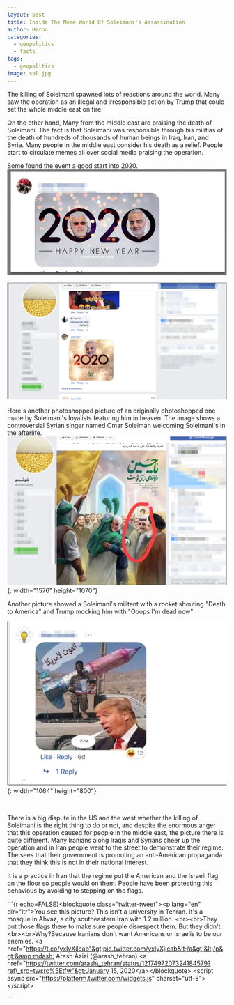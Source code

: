 ```yaml
---
layout: post
title: Inside The Meme World Of Soleimani's Assassination
author: Heron
categories:
  - geopolitics
  - facts
tags:
  - geopolitics
image: sol.jpg
---
```


The killing of Soleimani spawned lots of reactions around the world. Many saw the operation as an illegal and irresponsible action by Trump that could set the whole middle east on fire.

On the other hand, Many from the middle east are praising the death of Soleimani. The fact is that Soleimani was responsible through his militias of the death of hundreds of thousands of human beings in Iraq, Iran, and Syria. Many people in the middle east consider his death as a relief. People start to circulate memes all over social media praising the operation.

Some found the event a good start into 2020.<br>![](/uploads/screenshot-2020-01-10-at-01-14-31.png)

![](/uploads/screenshot-2020-01-10-at-01-16-33.png)

Here's another photoshopped picture of an originally photoshopped one made by Soleimani's loyalists featuring him in heaven. The image shows a controversial Syrian singer named Omar Soleiman welcoming Soleimani's in the afterlife.<br>![](/uploads/screenshot-2020-01-10-at-01-11-17.png){: width="1576" height="1070"}

Another picture showed a Soleimani's militant with a rocket shouting "Death to America" and Trump mocking him with "Ooops I'm dead now"

![](/uploads/screenshot-2020-01-10-at-01-31-42.png){: width="1064" height="800"}

&nbsp;

There is a big dispute in the US and the west whether the killing of Soleimani is the right thing to do or not, and despite the enormous anger that this operation caused for people in the middle east, the picture there is quite different. Many Iranians along Iraqis and Syrians cheer up the operation and in Iran people went to the street to demonstrate their regime. The sees that their government is promoting an anti-American propaganda that they think this is not in their national interest.

It is a practice in Iran that the regime put the American and the Israeli flag on the floor so people would on them. People have been protesting this behavious by avoiding to stepping on the flags.

\`\`\`\{r echo=FALSE\}&lt;blockquote class="twitter-tweet"&gt;&lt;p lang="en" dir="ltr"&gt;You see this picture? This isn't a university in Tehran. It's a mosque in Ahvaz, a city southeastern Iran with 1.2 million. &lt;br&gt;&lt;br&gt;They put those flags there to make sure people disrespect them. But they didn't.&lt;br&gt;&lt;br&gt;Why?Because Iranians don't want Americans or Israelis to be our enemies. &lt;a href="https://t.co/yxlyXjlcab"&gt;pic.twitter.com/yxlyXjlcab&lt;/a&gt;&lt;/p&gt;&amp;mdash; Arash Azizi (@arash\_tehran) &lt;a href="https://twitter.com/arash\_tehran/status/1217497207324184579?ref\_src=twsrc%5Etfw"&gt;January 15, 2020&lt;/a&gt;&lt;/blockquote&gt; &lt;script async src="https://platform.twitter.com/widgets.js" charset="utf-8"&gt;&lt;/script&gt;

\`\`\`

&nbsp;